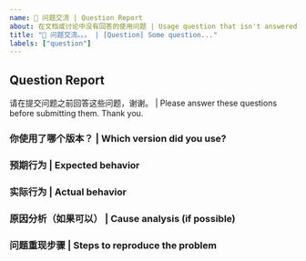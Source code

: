 ```yaml
---
name: 🙋 问题交流 | Question Report
about: 在文档或讨论中没有回答的使用问题 | Usage question that isn't answered in docs or discussion
title: "🙋 问题交流。。。 | [Question] Some question..."
labels: ["question"]
---
```


## Question Report


请在提交问题之前回答这些问题，谢谢。 | Please answer these questions before submitting them. Thank you.

### 你使用了哪个版本？ | Which version did you use?

### 预期行为 | Expected behavior

### 实际行为 | Actual behavior

### 原因分析（如果可以） | Cause analysis (if possible)

### 问题重现步骤 | Steps to reproduce the problem